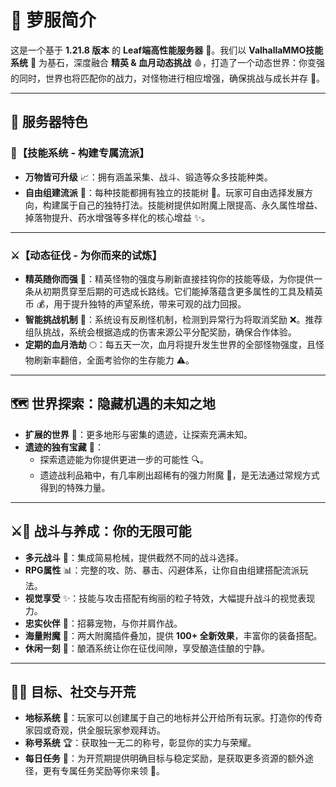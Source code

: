 # 🌟 萝服简介
这是一个基于 **1.21.8 版本** 的 **Leaf端高性能服务器** 🚀。我们以 **ValhallaMMO技能系统** 🌳 为基石，深度融合 **精英 & 血月动态挑战** 🩸，打造了一个动态世界：你变强的同时，世界也将匹配你的战力，对怪物进行相应增强，确保挑战与成长并存 💪。

---

## 🎯 服务器特色

### 🌳【技能系统 - 构建专属流派】
- **万物皆可升级** 📈：拥有涵盖采集、战斗、锻造等众多技能种类。
- **自由组建流派** 🧭：每种技能都拥有独立的技能树 🌲。玩家可自由选择发展方向，构建属于自己的独特打法。技能树提供如附魔上限提高、永久属性增益、掉落物提升、药水增强等多样化的核心增益 ✨。

---

### ⚔️【动态征伐 - 为你而来的试炼】
- **精英随你而强** 🐉：精英怪物的强度与刷新直接挂钩你的技能等级，为你提供一条从初期贯穿至后期的可选成长路线。它们能掉落蕴含更多属性的工具及精英币 💰，用于提升独特的声望系统，带来可观的战力回报。
- **智能挑战机制** 🤖：系统设有反刷怪机制，检测到异常行为将取消奖励 ❌。推荐组队挑战，系统会根据造成的伤害来源公平分配奖励，确保合作体验。
- **定期的血月浩劫** 🌕：每五天一次，血月将提升发生世界的全部怪物强度，且怪物刷新率翻倍，全面考验你的生存能力 ⚠️。

---

## 🗺️ 世界探索：隐藏机遇的未知之地
- **扩展的世界** 🌄：更多地形与密集的遗迹，让探索充满未知。
- **遗迹的独有宝藏** 💎：
    - 探索遗迹能为你提供更进一步的可能性 🔍。
    - 遗迹战利品箱中，有几率刷出超稀有的强力附魔 🔮，是无法通过常规方式得到的特殊力量。

---

## ⚔️🐣 战斗与养成：你的无限可能
- **多元战斗** 🔫：集成简易枪械，提供截然不同的战斗选择。
- **RPG属性** 📊：完整的攻、防、暴击、闪避体系，让你自由组建搭配流派玩法。
- **视觉享受** ✨：技能与攻击搭配有绚丽的粒子特效，大幅提升战斗的视觉表现力。
- **忠实伙伴** 🐾：招募宠物，与你并肩作战。
- **海量附魔** 📜：两大附魔插件叠加，提供 **100+ 全新效果**，丰富你的装备搭配。
- **休闲一刻** 🍺：酿酒系统让你在征伐间隙，享受酿造佳酿的宁静。

---

## 🏡🌐 目标、社交与开荒
- **地标系统** 📍：玩家可以创建属于自己的地标并公开给所有玩家。打造你的传奇家园或奇观，供全服玩家参观拜访。
- **称号系统** 🏆：获取独一无二的称号，彰显你的实力与荣耀。
- **每日任务** 📅：为开荒期提供明确目标与稳定奖励，是获取更多资源的额外途径，更有专属任务奖励等你来领 🎁。